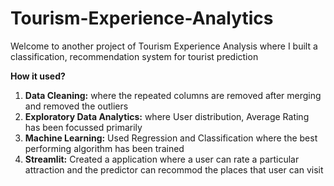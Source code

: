 # Tourism-Experience-Analytics

Welcome to another project of Tourism Experience Analysis where I built a classification, recommendation system for tourist prediction

**How it used?**

1. **Data Cleaning:** where the repeated columns are removed after merging and removed the outliers
2. **Exploratory Data Analytics:** where User distribution, Average Rating has been focussed primarily
3. **Machine Learning:** Used Regression and Classification where the best performing algorithm has been trained
4. **Streamlit:** Created a application where a user can rate a particular attraction and the predictor can recommod the places that user can visit
